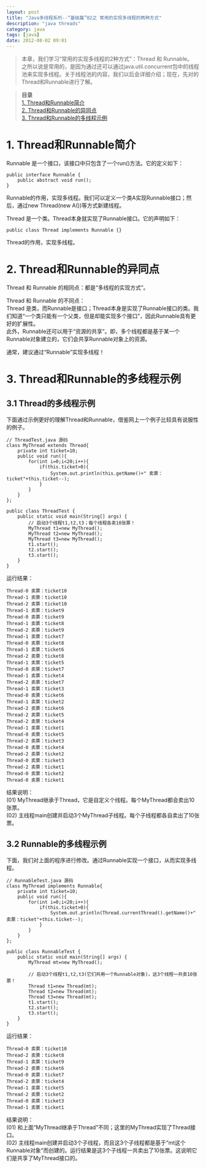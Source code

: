 ```yaml
---
layout: post
title: "Java多线程系列--“基础篇”02之 常用的实现多线程的两种方式"
description: "java threads"
category: java
tags: [java]
date: 2012-08-02 09:01
---
```


> 本章，我们学习“常用的实现多线程的2种方式”：Thread 和 Runnable。  
之所以说是常用的，是因为通过还可以通过java.util.concurrent包中的线程池来实现多线程。关于线程池的内容，我们以后会详细介绍；现在，先对的Thread和Runnable进行了解。

> **目录**  
> [1. Thread和Runnable简介](#anchor1)   
> [2. Thread和Runnable的异同点](#anchor2)   
> [3. Thread和Runnable的多线程示例](#anchor3)   


<a name="anchor1"></a>
# 1. Thread和Runnable简介

Runnable 是一个接口，该接口中只包含了一个run()方法。它的定义如下：

    public interface Runnable {
        public abstract void run();
    }

Runnable的作用，实现多线程。我们可以定义一个类A实现Runnable接口；然后，通过new Thread(new A())等方式新建线程。

 

Thread 是一个类。Thread本身就实现了Runnable接口。它的声明如下：

    public class Thread implements Runnable {}

Thread的作用，实现多线程。

 
<a name="anchor2"></a>
# 2. Thread和Runnable的异同点

Thread 和 Runnable 的相同点：都是“多线程的实现方式”。

Thread 和 Runnable 的不同点：  
Thread 是类，而Runnable是接口；Thread本身是实现了Runnable接口的类。我们知道“一个类只能有一个父类，但是却能实现多个接口”，因此Runnable具有更好的扩展性。  
此外，Runnable还可以用于“资源的共享”。即，多个线程都是基于某一个Runnable对象建立的，它们会共享Runnable对象上的资源。

通常，建议通过“Runnable”实现多线程！

 
<a name="anchor3"></a>
# 3. Thread和Runnable的多线程示例
## 3.1 Thread的多线程示例

下面通过示例更好的理解Thread和Runnable，借鉴网上一个例子比较具有说服性的例子。

    // ThreadTest.java 源码
    class MyThread extends Thread{
        private int ticket=10;  
        public void run(){
            for(int i=0;i<20;i++){ 
                if(this.ticket>0){
                    System.out.println(this.getName()+" 卖票：ticket"+this.ticket--);
                }
            }
        } 
    };

    public class ThreadTest {  
        public static void main(String[] args) {  
            // 启动3个线程t1,t2,t3；每个线程各卖10张票！
            MyThread t1=new MyThread();
            MyThread t2=new MyThread();
            MyThread t3=new MyThread();
            t1.start();
            t2.start();
            t3.start();
        }  
    } 

运行结果：

    Thread-0 卖票：ticket10
    Thread-1 卖票：ticket10
    Thread-2 卖票：ticket10
    Thread-1 卖票：ticket9
    Thread-0 卖票：ticket9
    Thread-1 卖票：ticket8
    Thread-2 卖票：ticket9
    Thread-1 卖票：ticket7
    Thread-0 卖票：ticket8
    Thread-1 卖票：ticket6
    Thread-2 卖票：ticket8
    Thread-1 卖票：ticket5
    Thread-0 卖票：ticket7
    Thread-1 卖票：ticket4
    Thread-2 卖票：ticket7
    Thread-1 卖票：ticket3
    Thread-0 卖票：ticket6
    Thread-1 卖票：ticket2
    Thread-2 卖票：ticket6
    Thread-2 卖票：ticket5
    Thread-2 卖票：ticket4
    Thread-1 卖票：ticket1
    Thread-0 卖票：ticket5
    Thread-2 卖票：ticket3
    Thread-0 卖票：ticket4
    Thread-2 卖票：ticket2
    Thread-0 卖票：ticket3
    Thread-2 卖票：ticket1
    Thread-0 卖票：ticket2
    Thread-0 卖票：ticket1

结果说明：  
(01) MyThread继承于Thread，它是自定义个线程。每个MyThread都会卖出10张票。  
(02) 主线程main创建并启动3个MyThread子线程。每个子线程都各自卖出了10张票。

 
## 3.2 Runnable的多线程示例

下面，我们对上面的程序进行修改。通过Runnable实现一个接口，从而实现多线程。

    // RunnableTest.java 源码
    class MyThread implements Runnable{  
        private int ticket=10;  
        public void run(){
            for(int i=0;i<20;i++){ 
                if(this.ticket>0){
                    System.out.println(Thread.currentThread().getName()+" 卖票：ticket"+this.ticket--);
                }
            }
        } 
    }; 

    public class RunnableTest {  
        public static void main(String[] args) {  
            MyThread mt=new MyThread();

            // 启动3个线程t1,t2,t3(它们共用一个Runnable对象)，这3个线程一共卖10张票！
            Thread t1=new Thread(mt);
            Thread t2=new Thread(mt);
            Thread t3=new Thread(mt);
            t1.start();
            t2.start();
            t3.start();
        }  
    }

运行结果：

    Thread-0 卖票：ticket10
    Thread-2 卖票：ticket8
    Thread-1 卖票：ticket9
    Thread-2 卖票：ticket6
    Thread-0 卖票：ticket7
    Thread-2 卖票：ticket4
    Thread-1 卖票：ticket5
    Thread-2 卖票：ticket2
    Thread-0 卖票：ticket3
    Thread-1 卖票：ticket1

结果说明：  
(01) 和上面“MyThread继承于Thread”不同；这里的MyThread实现了Thread接口。  
(02) 主线程main创建并启动3个子线程，而且这3个子线程都是基于“mt这个Runnable对象”而创建的。运行结果是这3个子线程一共卖出了10张票。这说明它们是共享了MyThread接口的。

 
